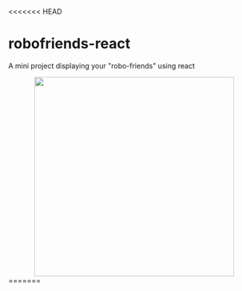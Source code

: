 <<<<<<< HEAD
# robofriends-react
A mini project displaying your "robo-friends" using react

<div align="center">
    <img src="C:\Users\smart\Desktop\robofriends\Screenshot.jpg" width="400px"</img> 
</div>
=======



